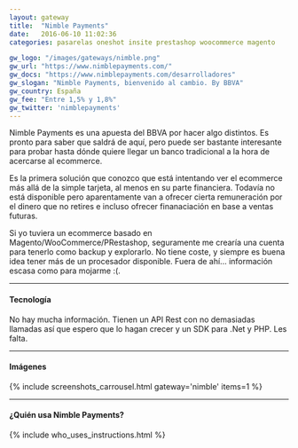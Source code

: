 ```yaml
---
layout: gateway
title:  "Nimble Payments"
date:   2016-06-10 11:02:36
categories: pasarelas oneshot insite prestashop woocommerce magento

gw_logo: "/images/gateways/nimble.png"
gw_url: "https://www.nimblepayments.com/"
gw_docs: "https://www.nimblepayments.com/desarrolladores"
gw_slogan: "Nimble Payments, bienvenido al cambio. By BBVA"
gw_country: España
gw_fee: "Entre 1,5% y 1,8%"
gw_twitter: 'nimblepayments'
---
```


Nimble Payments es una apuesta del BBVA por hacer algo distintos. Es pronto para saber que saldrá de aquí, pero puede ser bastante interesante para probar hasta dónde quiere llegar un banco tradicional a la hora de acercarse al ecommerce. 

Es la primera solución que conozco que está intentando ver el ecommerce más allá de la simple tarjeta, al menos en su parte financiera. Todavía no está disponible pero aparentamente van a ofrecer cierta remuneración por el dinero que no retires e incluso ofrecer finanaciación en base a ventas futuras. 

Si yo tuviera un ecommerce basado en Magento/WooCommerce/PRestashop, seguramente me crearía una cuenta para tenerlo como backup y explorarlo. No tiene coste, y siempre es buena idea tener más de un procesador disponible. Fuera de ahí... información escasa como para mojarme :(.



-------------

#### Tecnología

No hay mucha información. Tienen un API Rest con no demasiadas llamadas así que espero que lo hagan crecer y un SDK para .Net y PHP. Les falta.



-------------


#### Imágenes

{% include screenshots_carrousel.html gateway='nimble' items=1 %}


-------------

#### ¿Quién usa Nimble Payments?


{% include who_uses_instructions.html  %}

